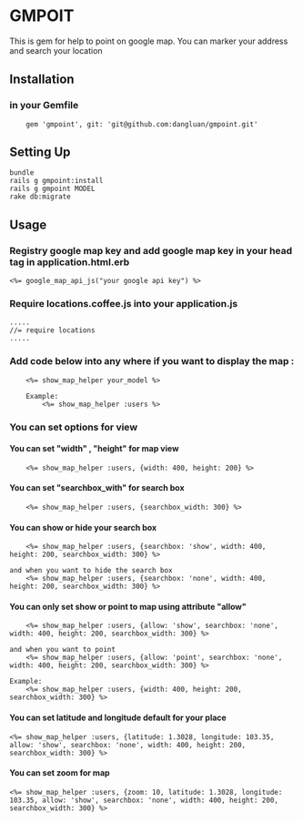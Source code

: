 # GMPOIT

This is gem for help to point on google map. You can marker your address and search your location

## Installation
### in your Gemfile
		gem 'gmpoint', git: 'git@github.com:dangluan/gmpoint.git'
		
## Setting Up

	bundle
	rails g gmpoint:install
	rails g gmpoint MODEL
	rake db:migrate

## Usage

### Registry google map key and add google map key in your head tag in application.html.erb

    <%= google_map_api_js("your google api key") %>
    
### Require locations.coffee.js into your application.js

    .....
    //= require locations
    .....
    

### Add code below into any where if you want to display the map :

		<%= show_map_helper your_model %>
		
		Example:
			<%= show_map_helper :users %>
			
			
### You can set options for view
	
#### You can set "width" , "height" for map view
		<%= show_map_helper :users, {width: 400, height: 200} %>
			
#### You can set "searchbox_with" for search box
		<%= show_map_helper :users, {searchbox_width: 300} %>
		
#### You can show or hide your search box
		<%= show_map_helper :users, {searchbox: 'show', width: 400, height: 200, searchbox_width: 300} %>
			
	and when you want to hide the search box
		<%= show_map_helper :users, {searchbox: 'none', width: 400, height: 200, searchbox_width: 300} %>
			
#### You can only set show or point to map using attribute "allow"
		<%= show_map_helper :users, {allow: 'show', searchbox: 'none', width: 400, height: 200, searchbox_width: 300} %>
			
	and when you want to point
		<%= show_map_helper :users, {allow: 'point', searchbox: 'none', width: 400, height: 200, searchbox_width: 300} %>
			
	Example:
		<%= show_map_helper :users, {width: 400, height: 200, searchbox_width: 300} %>
		
#### You can set latitude and longitude default for your place

    <%= show_map_helper :users, {latitude: 1.3028, longitude: 103.35, allow: 'show', searchbox: 'none', width: 400, height: 200, searchbox_width: 300} %>
    
#### You can set zoom for map
    
    <%= show_map_helper :users, {zoom: 10, latitude: 1.3028, longitude: 103.35, allow: 'show', searchbox: 'none', width: 400, height: 200, searchbox_width: 300} %>